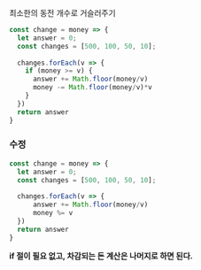 최소한의 동전 개수로 거슬러주기

```js
const change = money => {
  let answer = 0;
  const changes = [500, 100, 50, 10];
  
  changes.forEach(v => {
    if (money >= v) {
      answer += Math.floor(money/v)
      money -= Math.floor(money/v)*v
    } 
  })      
  return answer
}
```

### 수정
```js
const change = money => {
  let answer = 0;
  const changes = [500, 100, 50, 10];
  
  changes.forEach(v => {
      answer += Math.floor(money/v)
      money %= v
  })      
  return answer
}
```
**if 절이 필요 없고, 차감되는 돈 계산은 나머지로 하면 된다.**
